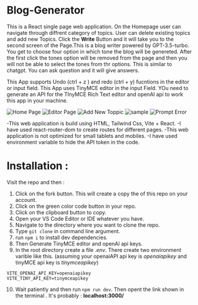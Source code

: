 # Blog-Generator 
This is a React single page web application. On the Homepage user can navigate through diffrent category of topics. User can delete existing topics and add new Topics. Click the **Write** Button and it will take you to the second screen of the Page.This is a blog writer powered by GPT-3.5-turbo. You get to choose four option in which tone the blog will be genereted. After the first click the tones option will be removed from the page and then you will not be able to select the tones from thr options. This is similar to chatgpt. You can ask question and it will give answers.   


This App supports Undo (ctrl + z ) and redo (ctrl + y) fucntions in the editor or input field. 
This App uses TinyMCE editor in the input Field. YOu need to generate an API for the TInyMCE Rich Text editor and openAI api to work this app in your machine.   

![Home Page](https://github.com/bishalkar10/Blog-Generator/assets/112653391/a6d22b9b-ae80-4a57-af6c-dfce407b9b98)
![Editor Page](https://github.com/bishalkar10/Blog-Generator/assets/112653391/21f2d51c-909c-468e-9697-dea05f6682a5)
![Add New Toppic](https://github.com/bishalkar10/Blog-Generator/assets/112653391/1f199bd2-e368-4614-a869-0d9faf4ab0df)
![sample](https://github.com/bishalkar10/Blog-Generator/assets/112653391/844cda12-ab08-42b8-a86c-454b580de75e)
![Prompt Error](https://github.com/bishalkar10/Blog-Generator/assets/112653391/419e0794-2088-49ca-bcb6-b10d66565fc9)


-This web application is build using HTML, Tailwind Css, Vite + React.
-I have used react-router-dom to create routes for different pages.
-This web application is not optimized for small tablets and mobiles.
-I have used environment variable to hide the API token in the code. 

# Installation :    
Visit the repo and then :

1. Click on the fork button. This will create a copy the of this repo on your account.
2. Click on the green color code button in your repo.
3. Click on the clipboard button to copy.
4. Open your VS Code Editor or IDE whatever you have.
5. Navigate to the directory where you want to clone the repo.
6. Type `git clone` in command line argument.
7. run `npm i` to install dev dependencies.  
8. Then Generate TinyMCE editor and openAI api keys. 
9. In the root directory create a file *.env*. There create two environment varible like this. (assuming your openaiAPI api key is *openaiapikey* and tinyMCE api key is *tinymceapikey*)
```
VITE_OPENAI_API_KEY=openaiapikey 
VITE_TINY_API_KEY=tinymceapikey
```
10. Wait patiently and then run `npm run dev`. Then opent the link shown in the terminal . It's probably : **localhost:3000/**
